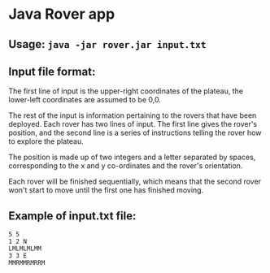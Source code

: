 # Java Rover app
## Usage: `java -jar rover.jar input.txt`

## Input file format:
The first line of input is the upper-right coordinates of the plateau, the
lower-left coordinates are assumed to be 0,0.

The rest of the input is information pertaining to the rovers that have
been deployed. Each rover has two lines of input. The first line gives the
rover's position, and the second line is a series of instructions telling
the rover how to explore the plateau.

The position is made up of two integers and a letter separated by spaces,
corresponding to the x and y co-ordinates and the rover's orientation.

Each rover will be finished sequentially, which means that the second rover
won't start to move until the first one has finished moving.

## Example of input.txt file:
```
5 5
1 2 N
LMLMLMLMM
3 3 E
MMRMMRMRRM
```
